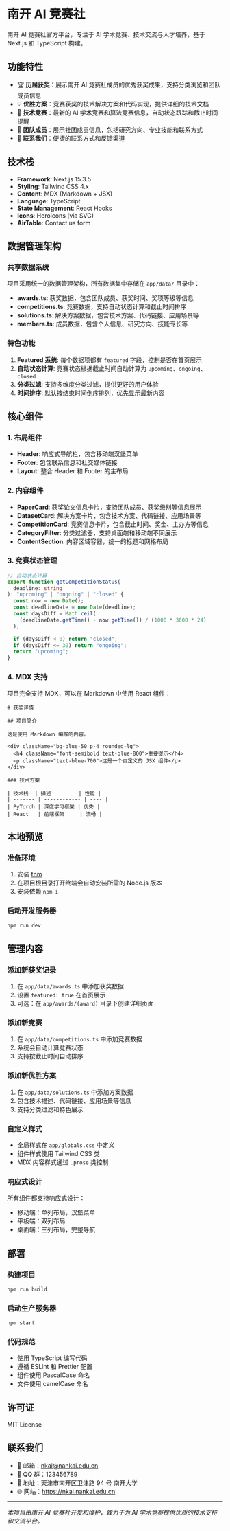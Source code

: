 # 南开 AI 竞赛社

南开 AI 竞赛社官方平台，专注于 AI 学术竞赛、技术交流与人才培养，基于 Next.js 和 TypeScript 构建。

## 功能特性

- 🏆 **历届获奖**：展示南开 AI 竞赛社成员的优秀获奖成果，支持分类浏览和团队成员信息
- 💡 **优胜方案**：竞赛获奖的技术解决方案和代码实现，提供详细的技术文档
- 🎯 **技术竞赛**：最新的 AI 学术竞赛和算法竞赛信息，自动状态跟踪和截止时间提醒
- 👥 **团队成员**：展示社团成员信息，包括研究方向、专业技能和联系方式
- 📱 **联系我们**：便捷的联系方式和反馈渠道

## 技术栈

- **Framework**: Next.js 15.3.5
- **Styling**: Tailwind CSS 4.x
- **Content**: MDX (Markdown + JSX)
- **Language**: TypeScript
- **State Management**: React Hooks
- **Icons**: Heroicons (via SVG)
- **AirTable**: Contact us form

## 数据管理架构

### 共享数据系统

项目采用统一的数据管理架构，所有数据集中存储在 `app/data/` 目录中：

- **awards.ts**: 获奖数据，包含团队成员、获奖时间、奖项等级等信息
- **competitions.ts**: 竞赛数据，支持自动状态计算和截止时间排序
- **solutions.ts**: 解决方案数据，包含技术方案、代码链接、应用场景等
- **members.ts**: 成员数据，包含个人信息、研究方向、技能专长等

### 特色功能

1. **Featured 系统**: 每个数据项都有 `featured` 字段，控制是否在首页展示
2. **自动状态计算**: 竞赛状态根据截止时间自动计算为 `upcoming`、`ongoing`、`closed`
3. **分类过滤**: 支持多维度分类过滤，提供更好的用户体验
4. **时间排序**: 默认按结束时间倒序排列，优先显示最新内容

## 核心组件

### 1. 布局组件

- **Header**: 响应式导航栏，包含移动端汉堡菜单
- **Footer**: 包含联系信息和社交媒体链接
- **Layout**: 整合 Header 和 Footer 的主布局

### 2. 内容组件

- **PaperCard**: 获奖论文信息卡片，支持团队成员、获奖级别等信息展示
- **DatasetCard**: 解决方案卡片，包含技术方案、代码链接、应用场景等
- **CompetitionCard**: 竞赛信息卡片，包含截止时间、奖金、主办方等信息
- **CategoryFilter**: 分类过滤器，支持桌面端和移动端不同展示
- **ContentSection**: 内容区域容器，统一的标题和网格布局

### 3. 竞赛状态管理

```typescript
// 自动状态计算
export function getCompetitionStatus(
  deadline: string
): "upcoming" | "ongoing" | "closed" {
  const now = new Date();
  const deadlineDate = new Date(deadline);
  const daysDiff = Math.ceil(
    (deadlineDate.getTime() - now.getTime()) / (1000 * 3600 * 24)
  );

  if (daysDiff < 0) return "closed";
  if (daysDiff <= 30) return "ongoing";
  return "upcoming";
}
```

### 4. MDX 支持

项目完全支持 MDX，可以在 Markdown 中使用 React 组件：

```mdx
# 获奖详情

## 项目简介

这是使用 Markdown 编写的内容。

<div className="bg-blue-50 p-4 rounded-lg">
  <h4 className="font-semibold text-blue-800">重要提示</h4>
  <p className="text-blue-700">这是一个自定义的 JSX 组件</p>
</div>

### 技术方案

| 技术栈  | 描述         | 性能 |
| ------- | ------------ | ---- |
| PyTorch | 深度学习框架 | 优秀 |
| React   | 前端框架     | 流畅 |
```

## 本地预览

### 准备环境

1. 安装 [fnm](https://github.com/Schniz/fnm)
2. 在项目根目录打开终端会自动安装所需的 Node.js 版本
3. 安装依赖 `npm i`

### 启动开发服务器

```bash
npm run dev
```

## 管理内容

### 添加新获奖记录

1. 在 `app/data/awards.ts` 中添加获奖数据
2. 设置 `featured: true` 在首页展示
3. 可选：在 `app/awards/(award)` 目录下创建详细页面

### 添加新竞赛

1. 在 `app/data/competitions.ts` 中添加竞赛数据
2. 系统会自动计算竞赛状态
3. 支持按截止时间自动排序

### 添加新优胜方案

1. 在 `app/data/solutions.ts` 中添加方案数据
2. 包含技术描述、代码链接、应用场景等信息
3. 支持分类过滤和特色展示

### 自定义样式

- 全局样式在 `app/globals.css` 中定义
- 组件样式使用 Tailwind CSS 类
- MDX 内容样式通过 `.prose` 类控制

### 响应式设计

所有组件都支持响应式设计：

- 移动端：单列布局，汉堡菜单
- 平板端：双列布局
- 桌面端：三列布局，完整导航

## 部署

### 构建项目

```bash
npm run build
```

### 启动生产服务器

```bash
npm start
```

### 代码规范

- 使用 TypeScript 编写代码
- 遵循 ESLint 和 Prettier 配置
- 组件使用 PascalCase 命名
- 文件使用 camelCase 命名

## 许可证

MIT License

## 联系我们

- 📧 邮箱：nkai@nankai.edu.cn
- 💬 QQ 群：123456789
- 📍 地址：天津市南开区卫津路 94 号 南开大学
- 🌐 网站：https://nkai.nankai.edu.cn

---

_本项目由南开 AI 竞赛社开发和维护，致力于为 AI 学术竞赛提供优质的技术支持和交流平台。_
